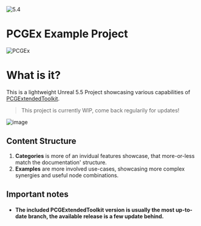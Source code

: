 ![5.4](https://img.shields.io/badge/5.4.1-darkgreen)
# PCGEx Example Project

![PCGEx](https://raw.githubusercontent.com/Nebukam/PCGExtendedToolkit/main/Resources/Icon128.png)

# What is it?
 This is a lightweight Unreal 5.5 Project showcasing various capabilities of [PCGExtendedToolkit](https://github.com/Nebukam/PCGExtendedToolkit).  

 > This project is currently WIP, come back regularily for updates!

![image](https://github.com/user-attachments/assets/78a15eab-91aa-45bf-b24a-105fd578eefa)

## Content Structure
1. **Categories** is more of an invidual features showcase, that more-or-less match the documentation' structure.
2. **Examples** are more involved use-cases, showcasing more complex synergies and useful node combinations.

## Important notes
- #### The included PCGExtendedToolkit version is usually the most up-to-date branch, the available release is a few update behind.
